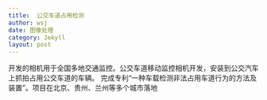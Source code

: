 ```yaml
---
title:  公交车道占用检测 
author: wsj 
date: 图像处理
category: Jekyll
layout: post
---
```

开发的相机用于全国多地交通监控。公交车道移动监控相机开发，安装到公交汽车上抓拍占用公交车道的车辆。
完成专利“一种车载检测非法占用车道行为的方法及装置”。项目在北京、贵州、兰州等多个城市落地

[1]: http://ai.hihzs.com:4002
